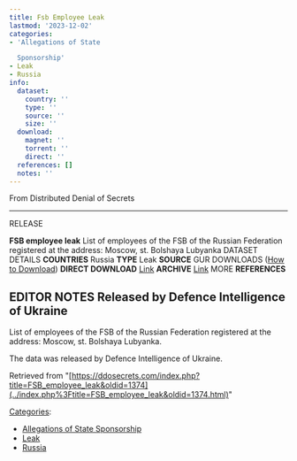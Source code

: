 ```yaml
---
title: Fsb Employee Leak
lastmod: '2023-12-02'
categories:
- 'Allegations of State

  Sponsorship'
- Leak
- Russia
info:
  dataset:
    country: ''
    type: ''
    source: ''
    size: ''
  download:
    magnet: ''
    torrent: ''
    direct: ''
  references: []
  notes: ''
---
```




From Distributed Denial of Secrets

---
RELEASE

**FSB employee leak**
List of employees of the FSB of the Russian Federation registered at the address: Moscow, st. Bolshaya Lubyanka
DATASET DETAILS
**COUNTRIES** Russia
**TYPE** Leak
**SOURCE** GUR
DOWNLOADS ([How to Download](Torrents.html "Torrents"))
**DIRECT DOWNLOAD** [Link](https://gur.gov.ua/content/sotrudnyky-fsb-rossyy-uchastvuiushchye-v-prestupnoi-deiatelnosty-stranyahressora-na-terrytoryy-evropy.html)
**ARCHIVE** [Link](https://web.archive.org/web/20220328083218/gur.gov.ua/content/sotrudnyky-fsb-rossyy-uchastvuiushchye-v-prestupnoi-deiatelnosty-stranyahressora-na-terrytoryy-evropy.html)
MORE
**REFERENCES**

**EDITOR NOTES**
Released by Defence Intelligence of Ukraine
---

List of employees of the FSB of the Russian Federation registered at the
address: Moscow, st. Bolshaya Lubyanka.

The data was released by Defence Intelligence of Ukraine.

Retrieved from
"[https://ddosecrets.com/index.php?title=FSB_employee_leak&oldid=1374](../index.php%3Ftitle=FSB_employee_leak&oldid=1374.html)"

[Categories](./Special:Categories.html "Special:Categories"):

- [Allegations of State
Sponsorship](./Category:Allegations_of_State_Sponsorship.html "Category:Allegations of State Sponsorship")
- [Leak](./Category:Leak.html "Category:Leak")
- [Russia](./Category:Russia.html "Category:Russia")
